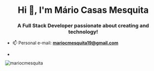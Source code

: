 <h1 align="center">Hi 👋, I'm Mário Casas Mesquita</h1>
<h3 align="center">A Full Stack Developer passionate about creating and technology!</h3>

- 📫 Personal e-mail: **mariocmesquita19@gmail.com**

- <a href="https://www.linkedin.com/in/mario-c-mesquita/" target="_blank">![<Linkedin>](https://img.shields.io/badge/LinkedIn-0077B5?style=for-the-badge&logo=linkedin&logoColor=white)</a>

<p><img align="center" src="https://github-readme-stats.vercel.app/api/top-langs?username=mariocmesquita&show_icons=true&theme=dark&title_color=ffffff&text_color=ffffff&locale=en&layout=compact" alt="mariocmesquita" /></p>
  
